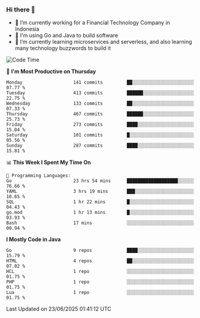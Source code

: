### Hi there 👋

<!--
**mazzama/mazzama** is a ✨ _special_ ✨ repository because its `README.md` (this file) appears on your GitHub profile.

Here are some ideas to get you started:

- 🔭 I’m currently working on ...
- 🌱 I’m currently learning ...
- 👯 I’m looking to collaborate on ...
- 🤔 I’m looking for help with ...
- 💬 Ask me about ...
- 📫 How to reach me: ...
- 😄 Pronouns: ...
- ⚡ Fun fact: ...
-->

- 🔭 I’m currently working for a Financial Technology Company in Indonesia
- :gun: I'm using Go and Java to build software
- 🌱 I’m currently learning microservices and serverless, and also learning many technology buzzwords to build it

<!--START_SECTION:waka-->
![Code Time](http://img.shields.io/badge/Code%20Time-4%2C053%20hrs%2024%20mins-blue)

📅 **I'm Most Productive on Thursday** 

```text
Monday                   141 commits         ██░░░░░░░░░░░░░░░░░░░░░░░   07.77 % 
Tuesday                  413 commits         ██████░░░░░░░░░░░░░░░░░░░   22.75 % 
Wednesday                133 commits         ██░░░░░░░░░░░░░░░░░░░░░░░   07.33 % 
Thursday                 467 commits         ██████░░░░░░░░░░░░░░░░░░░   25.73 % 
Friday                   273 commits         ████░░░░░░░░░░░░░░░░░░░░░   15.04 % 
Saturday                 101 commits         █░░░░░░░░░░░░░░░░░░░░░░░░   05.56 % 
Sunday                   287 commits         ████░░░░░░░░░░░░░░░░░░░░░   15.81 % 
```


📊 **This Week I Spent My Time On** 

```text
💬 Programming Languages: 
Go                       23 hrs 54 mins      ███████████████████░░░░░░   76.66 % 
YAML                     3 hrs 19 mins       ███░░░░░░░░░░░░░░░░░░░░░░   10.65 % 
SQL                      1 hr 22 mins        █░░░░░░░░░░░░░░░░░░░░░░░░   04.43 % 
go.mod                   1 hr 13 mins        █░░░░░░░░░░░░░░░░░░░░░░░░   03.93 % 
Bash                     17 mins             ░░░░░░░░░░░░░░░░░░░░░░░░░   00.94 % 
```

**I Mostly Code in Java** 

```text
Go                       9 repos             ████░░░░░░░░░░░░░░░░░░░░░   15.79 % 
HTML                     4 repos             ██░░░░░░░░░░░░░░░░░░░░░░░   07.02 % 
HCL                      1 repo              ░░░░░░░░░░░░░░░░░░░░░░░░░   01.75 % 
PHP                      1 repo              ░░░░░░░░░░░░░░░░░░░░░░░░░   01.75 % 
Lua                      1 repo              ░░░░░░░░░░░░░░░░░░░░░░░░░   01.75 % 
```




 Last Updated on 23/06/2025 01:41:12 UTC
<!--END_SECTION:waka-->
